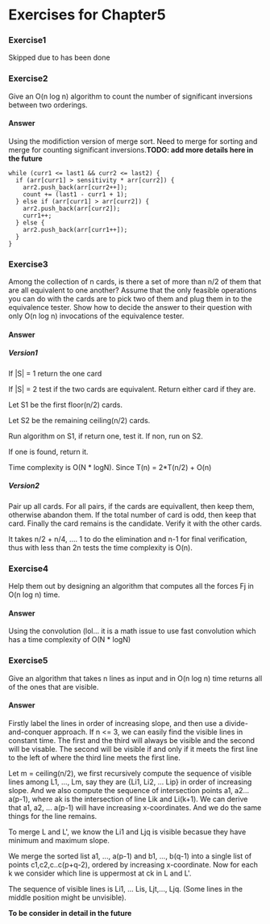 # Exercises for Chapter5

### Exercise1
Skipped due to has been done

### Exercise2
Give an O(n log n) algorithm to count the number of significant inversions between two orderings.
#### Answer
Using the modifiction version of merge sort. Need to merge for sorting and merge for counting significant inversions.**TODO: add more details here in the future** 

    while (curr1 <= last1 && curr2 <= last2) {
      if (arr[curr1] > sensitivity * arr[curr2]) {
        arr2.push_back(arr[curr2++]);
        count += (last1 - curr1 + 1);
      } else if (arr[curr1] > arr[curr2]) {
        arr2.push_back(arr[curr2]);
        curr1++;
      } else {
        arr2.push_back(arr[curr1++]);
      }
    }

### Exercise3
Among the collection of n cards, is there a set of more than n/2 of them that are all equivalent to one another? Assume that the only feasible operations you can do with the cards are to pick two of them and plug them in to the equivalence tester. Show how to decide the answer to their question with only O(n log n) invocations of the equivalence tester.

#### Answer
##### Version1
If |S| = 1 return the one card

If |S| = 2 test if the two cards are equivalent. Return either card if they are.

Let S1 be the first floor(n/2) cards. 

Let S2 be the remaining ceiling(n/2) cards. 

Run algorithm on S1, if return one, test it. If non, run on S2.

If one is found, return it.

Time complexity is O(N * logN). Since T(n) = 2*T(n/2) + O(n)

##### Version2
Pair up all cards. For all pairs, if the cards are equivallent, then keep them, otherwise abandon them. If the total number of card is odd, then keep that card. Finally the card remains is the candidate. Verify it with the other cards.

It takes n/2 + n/4, .... 1 to do the elimination and n-1 for final verification, thus with less than 2n tests the time complexity is O(n).
 

### Exercise4
Help them out by designing an algorithm that computes all the forces Fj in O(n log n) time.

#### Answer
Using the convolution (lol... it is a math issue to use fast convolution which has a time complexity of O(N * logN)

### Exercise5
Give an algorithm that takes n lines as input and in O(n log n) time returns all of the ones that are visible.

#### Answer
Firstly label the lines in order of increasing slope, and then use a divide-and-conquer approach. If n <= 3, we can easily find the visible lines in constant time. The first and the third will always be visible and the second will be visable. The second will be visible if and only if it meets the first line to the left of where the third line meets the first line.

Let m = ceiling(n/2), we first recursively compute the sequence of visible lines among L1, ..., Lm, say they are {Li1, Li2, ... Lip} in order of increasing slope. And we also compute the sequence of intersection points a1, a2... a(p-1), where ak is the intersection of line Lik and Li(k+1). We can derive that a1, a2, ... a(p-1) will have increasing x-coordinates. And we do the same things for the line remains.

To merge L and L', we know the Li1 and Ljq is visible becasue they have minimum and maximum slope.

We merge the sorted list a1, ..., a(p-1) and b1, ..., b(q-1) into a single list of points c1,c2,c..c(p+q-2), ordered by increasing x-coordinate. Now for each k we consider which line is uppermost at ck in L and L'.

The sequence of visible lines is Li1, ... Lis, Ljt,..., Ljq. (Some lines in the middle position might be unvisible).

**To be consider in detail in the future**